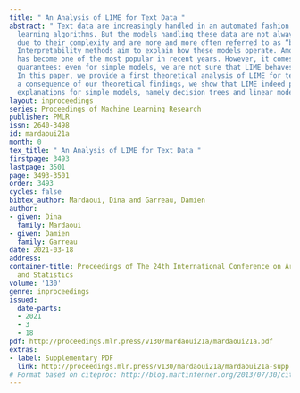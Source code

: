 ```yaml
---
title: " An Analysis of LIME for Text Data "
abstract: " Text data are increasingly handled in an automated fashion by machine
  learning algorithms. But the models handling these data are not always well-understood
  due to their complexity and are more and more often referred to as “black-boxes.”
  Interpretability methods aim to explain how these models operate. Among them, LIME
  has become one of the most popular in recent years. However, it comes without theoretical
  guarantees: even for simple models, we are not sure that LIME behaves accurately.
  In this paper, we provide a first theoretical analysis of LIME for text data. As
  a consequence of our theoretical findings, we show that LIME indeed provides meaningful
  explanations for simple models, namely decision trees and linear models. "
layout: inproceedings
series: Proceedings of Machine Learning Research
publisher: PMLR
issn: 2640-3498
id: mardaoui21a
month: 0
tex_title: " An Analysis of LIME for Text Data "
firstpage: 3493
lastpage: 3501
page: 3493-3501
order: 3493
cycles: false
bibtex_author: Mardaoui, Dina and Garreau, Damien
author:
- given: Dina
  family: Mardaoui
- given: Damien
  family: Garreau
date: 2021-03-18
address:
container-title: Proceedings of The 24th International Conference on Artificial Intelligence
  and Statistics
volume: '130'
genre: inproceedings
issued:
  date-parts:
  - 2021
  - 3
  - 18
pdf: http://proceedings.mlr.press/v130/mardaoui21a/mardaoui21a.pdf
extras:
- label: Supplementary PDF
  link: http://proceedings.mlr.press/v130/mardaoui21a/mardaoui21a-supp.pdf
# Format based on citeproc: http://blog.martinfenner.org/2013/07/30/citeproc-yaml-for-bibliographies/
---
```

